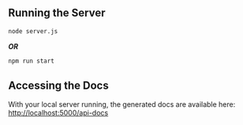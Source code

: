 
## Running the Server


```sh
node server.js
```

_**OR**_

```sh
npm run start
```

## Accessing the Docs

With your local server running, the generated docs are available here: [http://localhost:5000/api-docs](http://localhost:5000/api-docs)
